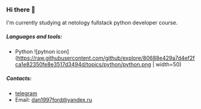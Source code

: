 ### Hi there 👋

I'm currently studying at netology fullstack python developer course. 

##### Languages and tools:
- Python ![pytnon icon](https://raw.githubusercontent.com/github/explore/80688e429a7d4ef2fca1e82350fe8e3517d3494d/topics/python/python.png | width=50)
##### Contacts:
- [telegram](https://t.me/vladimir_danilov97)
- Email: dan1997ford@yandex.ru 

<!--
**VladimirDanilov97/VladimirDanilov97** is a ✨ _special_ ✨ repository because its `README.md` (this file) appears on your GitHub profile.

Here are some ideas to get you started:

- 🔭 I’m currently working on ...
- 🌱 I’m currently learning ...
- 👯 I’m looking to collaborate on ...
- 🤔 I’m looking for help with ...
- 💬 Ask me about ...
- 📫 How to reach me: ...
- 😄 Pronouns: ...
- ⚡ Fun fact: ...
-->
